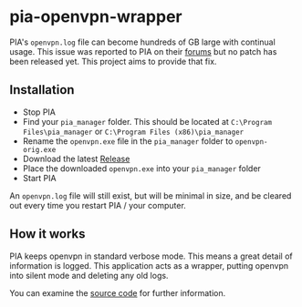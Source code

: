 # pia-openvpn-wrapper
PIA's `openvpn.log` file can become hundreds of GB large with continual usage. This issue was reported to PIA on their [forums](https://www.privateinternetaccess.com/forum/discussion/18461/large-log-files) but no patch has been released yet.
This project aims to provide that fix.


## Installation
* Stop PIA
* Find your `pia_manager` folder. This should be located at `C:\Program Files\pia_manager` or `C:\Program Files (x86)\pia_manager`
* Rename the `openvpn.exe` file in the `pia_manager` folder to `openvpn-orig.exe`
* Download the latest [Release](https://github.com/jbob182/pia-openvpn-wrapper/releases/download/v1.0.0/openvpn.exe)
* Place the downloaded `openvpn.exe` into your `pia_manager` folder
* Start PIA

An `openvpn.log` file will still exist, but will be minimal in size, and be cleared out every time you restart PIA / your computer.

## How it works
PIA keeps openvpn in standard verbose mode. This means a great detail of information is logged. This application acts as a wrapper, putting openvpn into silent mode and deleting any old logs.

You can examine the [source code](https://github.com/jbob182/pia-openvpn-wrapper/blob/master/Program.cs) for further information.
